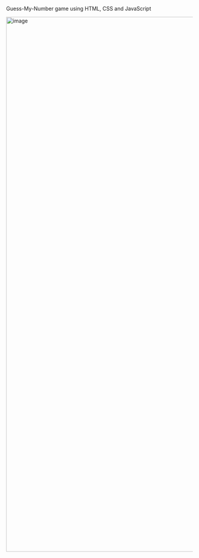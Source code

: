 Guess-My-Number game using HTML, CSS and JavaScript


<img width="1440" alt="image" src="https://user-images.githubusercontent.com/70664637/203915880-36c5f385-12bc-4de3-99fa-83c6d707ccc7.png">
